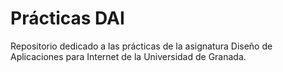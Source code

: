 # Prácticas DAI
Repositorio dedicado a las prácticas de la asignatura Diseño de Aplicaciones para Internet de la Universidad de Granada.



